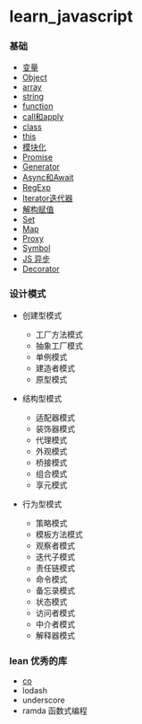 # learn_javascript
### 基础
* [变量](https://github.com/baoendemao/javascript-summary/tree/master/docs/variable.md)
* [Object](https://github.com/baoendemao/javascript-summary/tree/master/docs/object.md)
* [array](https://github.com/baoendemao/javascript-summary/tree/master/docs/array.md)
* [string](https://github.com/baoendemao/javascript-summary/tree/master/docs/string.md)
* [function](https://github.com/baoendemao/javascript-summary/tree/master/docs/function.md)
* [call和apply](https://github.com/baoendemao/javascript-summary/tree/master/docs/call_apply.md)
* [class](https://github.com/baoendemao/javascript-summary/tree/master/docs/class.md)
* [this](https://github.com/baoendemao/javascript-summary/tree/master/docs/this.md)
* [模块化](https://github.com/baoendemao/javascript-summary/tree/master/docs/module.md)
* [Promise](https://github.com/baoendemao/javascript-summary/tree/master/docs/promise.md)
* [Generator](https://github.com/baoendemao/javascript-summary/tree/master/docs/generator.md)
* [Async和Await](https://github.com/baoendemao/javascript-summary/tree/master/docs/async-await.md)
* [RegExp](https://github.com/baoendemao/javascript-summary/tree/master/docs/regexp.md)
* [Iterator迭代器](https://github.com/baoendemao/javascript-summary/tree/master/docs/iterator.md)
* [解构赋值](https://github.com/baoendemao/javascript-summary/tree/master/docs/assignment.md)
* [Set](https://github.com/baoendemao/javascript-summary/tree/master/docs/set.md)
* [Map](https://github.com/baoendemao/javascript-summary/tree/master/docs/map.md)
* [Proxy](https://github.com/baoendemao/javascript-summary/tree/master/docs/proxy.md)
* [Symbol](https://github.com/baoendemao/javascript-summary/tree/master/docs/symbol.md)
* [JS 异步](https://github.com/baoendemao/javascript-summary/tree/master/docs/js-async.md)
* [Decorator](https://github.com/baoendemao/javascript-summary/tree/master/docs/decorator.md)



### 设计模式
* 创建型模式
    * 工厂方法模式
    * 抽象工厂模式
    * 单例模式
    * 建造者模式
    * 原型模式

* 结构型模式
    * 适配器模式
    * 装饰器模式
    * 代理模式
    * 外观模式
    * 桥接模式
    * 组合模式
    * 享元模式

* 行为型模式
    * 策略模式
    * 模板方法模式
    * 观察者模式
    * 迭代子模式
    * 责任链模式
    * 命令模式
    * 备忘录模式
    * 状态模式
    * 访问者模式
    * 中介者模式
    * 解释器模式

### lean 优秀的库
* [co](https://github.com/baoendemao/javascript-summary/tree/master/lean_lib/lean_co/README.md)
* lodash
* underscore
* ramda 函数式编程